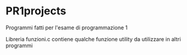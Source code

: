 # PR1projects
Programmi fatti per l'esame di programmazione 1

Libreria funzioni.c contiene qualche funzione utility da utilizzare in altri programmi
